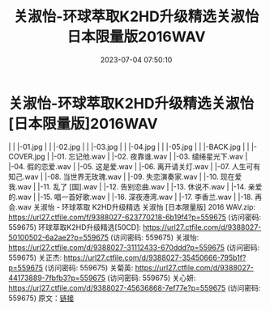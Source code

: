 ﻿---
title: 关淑怡-环球萃取K2HD升级精选关淑怡日本限量版2016WAV
date: 2023-07-04 07:50:10
categories: WAV车载音乐、镜像
tags: 华语中文
---
# 关淑怡-环球萃取K2HD升级精选关淑怡[日本限量版]2016WAV

| | |-01.jpg
| | |-02.jpg
| | |-03.jpg
| | |-04.jpg
| | |-05.jpg
| | |-BACK.jpg
| | |-COVER.jpg
| |-01. 忘记他.wav
| |-02. 夜靠谁.wav
| |-03. 缱绻星光下.wav
| |-04. 假的恋爱.wav
| |-05. 这是爱.wav
| |-06. 离开请关灯.wav
| |-07. 人生可有知己.wav
| |-08. 当世界无玫瑰.wav
| |-09. 失恋演奏家.wav
| |-10. 现在爱我.wav
| |-11. 乱了 [国].wav
| |-12. 告别恋曲.wav
| |-13. 休说不.wav
| |-14. 亲爱的.wav
| |-15. 唱一首好歌.wav
| |-16. 深夜港湾.wav
| |-17. 李香兰.wav
| |-18. 再会.wav
关淑怡 - 环球萃取 K2HD升级精选 关淑怡 [日本限量版] 2016 WAV.zip: https://url27.ctfile.com/f/9388027-623770218-6b19f4?p=559675
(访问密码: 559675)
环球萃取K2HD升级精选[50CD]: https://url27.ctfile.com/d/9388027-50100502-6a2ae2?p=559675
(访问密码: 559675)
关淑怡: https://url27.ctfile.com/d/9388027-31112433-670ddd?p=559675
(访问密码: 559675)
关正杰: https://url27.ctfile.com/d/9388027-35450666-795b1f?p=559675
(访问密码: 559675)
关菊英: https://url27.ctfile.com/d/9388027-44173889-7fbfb3?p=559675
(访问密码: 559675)
关心妍: https://url27.ctfile.com/d/9388027-45636868-7ef77e?p=559675
(访问密码: 559675)
原文：[链接](https://blog.sina.com.cn/s/blog_1647c7e76010312jy.html)